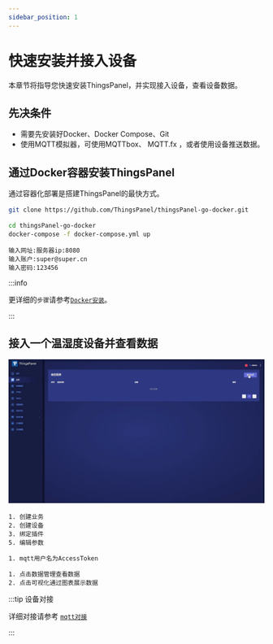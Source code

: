 ```yaml
---
sidebar_position: 1
---
```


# 快速安装并接入设备

本章节将指导您快速安装ThingsPanel，并实现接入设备，查看设备数据。
## 先决条件
* 需要先安装好Docker、Docker Compose、Git
* 使用MQTT模拟器，可使用MQTTbox、 MQTT.fx ，或者使用设备推送数据。

## 通过Docker容器安装ThingsPanel

通过容器化部署是搭建ThingsPanel的最快方式。

```bash title="第一步、获取docker-compose源码:" showLineNumbers
git clone https://github.com/ThingsPanel/thingsPanel-go-docker.git
```

```bash title="第二步、进入目录并启动服务:" showLineNumbers
cd thingsPanel-go-docker
docker-compose -f docker-compose.yml up
```

```text title="第三步、登录:" showLineNumbers
输入网址:服务器ip:8080
输入账户:super@super.cn
输入密码:123456
```

:::info

更详细的`步骤`请参考[`Docker安装`](./system-installation/docker_installation)。

:::


## 接入一个温湿度设备并查看数据

![对接](./tp.gif)

```text title="第一步、创建业务、创建设备:" showLineNumbers
1. 创建业务
2. 创建设备
3. 绑定插件
5. 编辑参数
```

```text title="第二步、推送数据（可使用MQTT工具推送模拟数据）:"
1. mqtt用户名为AccessToken
```

```text title="查看数据和可视化:"
1. 点击数据管理查看数据
2. 点击可视化通过图表展示数据
```

:::tip 设备对接

详细对接请参考
[`mqtt对接`](./equipment-access/mqtt)

:::

